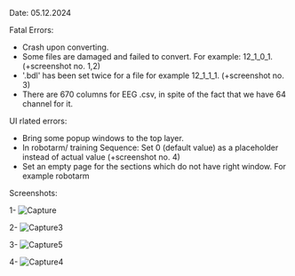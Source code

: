 Date: 05.12.2024

Fatal Errors:

- Crash upon converting.
- Some files are damaged and failed to convert. For example: 12_1_0_1. (+screenshot no. 1,2)
- '.bdl' has been set twice for a file for example 12_1_1_1.  (+screenshot no. 3)
- There are 670 columns for EEG .csv, in spite of the fact that we have 64 channel for it.

UI rlated errors:

- Bring some popup windows to the top layer.
- In robotarm/ training Sequence: Set 0 (default value) as a placeholder instead of actual value (+screenshot no. 4)
- Set an empty page for the sections which do not have right window. For example robotarm



Screenshots:


1- 
![Capture](https://github.com/user-attachments/assets/384f37ff-9748-4fbb-b0a6-cdf4be4f8133)

2- 
![Capture3](https://github.com/user-attachments/assets/ebf7616a-6406-4064-adbc-88a398512ce5)

3- 
![Capture5](https://github.com/user-attachments/assets/7d038e90-beb0-46a3-9be8-fbaa4f4c2576)

4-
![Capture4](https://github.com/user-attachments/assets/9f7b432a-2bc4-42c7-a022-d1c20318da50)

